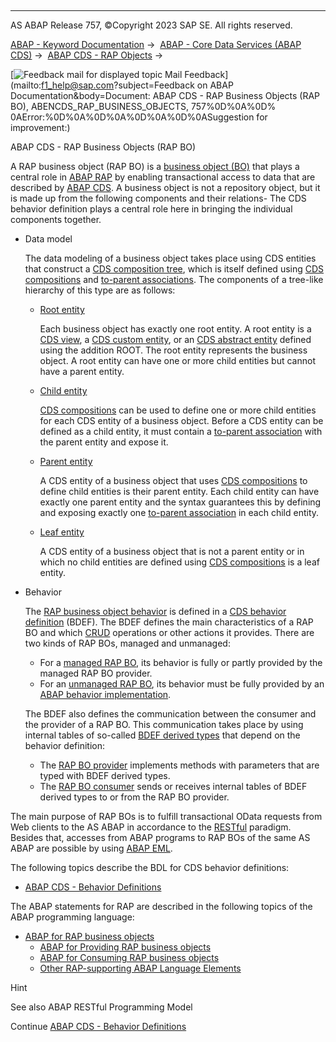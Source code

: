   

* * *

AS ABAP Release 757, ©Copyright 2023 SAP SE. All rights reserved.

[ABAP - Keyword Documentation](javascript:call_link\('abenabap.htm'\)) →  [ABAP - Core Data Services (ABAP CDS)](javascript:call_link\('abencds.htm'\)) →  [ABAP CDS - RAP Objects](javascript:call_link\('abencds_rap_objects.htm'\)) → 

 [![](Mail.gif?object=Mail.gif&sap-language=EN "Feedback mail for displayed topic") Mail Feedback](mailto:f1_help@sap.com?subject=Feedback on ABAP Documentation&body=Document: ABAP CDS - RAP Business Objects \(RAP BO\), ABENCDS_RAP_BUSINESS_OBJECTS, 757%0D%0A%0D%
0AError:%0D%0A%0D%0A%0D%0A%0D%0ASuggestion for improvement:)

ABAP CDS - RAP Business Objects (RAP BO)

A RAP business object (RAP BO) is a [business object (BO)](javascript:call_link\('abenbusiness_object_glosry.htm'\) "Glossary Entry") that plays a central role in [ABAP RAP](javascript:call_link\('abenabap_rap_glosry.htm'\) "Glossary Entry") by enabling transactional access to data that are described by [ABAP CDS](javascript:call_link\('abenabap_cds_glosry.htm'\) "Glossary Entry"). A business object is not a repository object, but it is made up from the following components and their relations- The CDS behavior definition plays a central role here in bringing the individual components together.

-   Data model
    
    The data modeling of a business object takes place using CDS entities that construct a [CDS composition tree](javascript:call_link\('abencds_composition_tree_glosry.htm'\) "Glossary Entry"), which is itself defined using [CDS compositions](javascript:call_link\('abencds_composition_glosry.htm'\) "Glossary Entry") and [to-parent associations](javascript:call_link\('abento_parent_association_glosry.htm'\) "Glossary Entry"). The components of a tree-like hierarchy of this type are as follows:
    
    -   [Root entity](javascript:call_link\('abenroot_entity_glosry.htm'\) "Glossary Entry")
        
        Each business object has exactly one root entity. A root entity is a [CDS view](javascript:call_link\('abencds_view_glosry.htm'\) "Glossary Entry"), a [CDS custom entity](javascript:call_link\('abencds_custom_entity_glosry.htm'\) "Glossary Entry"), or an [CDS abstract entity](javascript:call_link\('abencds_abstract_entity_glosry.htm'\) "Glossary Entry") defined using the addition ROOT. The root entity represents the business object. A root entity can have one or more child entities but cannot have a parent entity.
        
    -   [Child entity](javascript:call_link\('abenchild_entity_glosry.htm'\) "Glossary Entry")
        
        [CDS compositions](javascript:call_link\('abencds_composition_glosry.htm'\) "Glossary Entry") can be used to define one or more child entities for each CDS entity of a business object. Before a CDS entity can be defined as a child entity, it must contain a [to-parent association](javascript:call_link\('abento_parent_association_glosry.htm'\) "Glossary Entry") with the parent entity and expose it.
        
    -   [Parent entity](javascript:call_link\('abenparent_entity_glosry.htm'\) "Glossary Entry")
        
        A CDS entity of a business object that uses [CDS compositions](javascript:call_link\('abencds_composition_glosry.htm'\) "Glossary Entry") to define child entities is their parent entity. Each child entity can have exactly one parent entity and the syntax guarantees this by defining and exposing exactly one [to-parent association](javascript:call_link\('abento_parent_association_glosry.htm'\) "Glossary Entry") in each child entity.
        
    -   [Leaf entity](javascript:call_link\('abenleaf_entity_glosry.htm'\) "Glossary Entry")
        
        A CDS entity of a business object that is not a parent entity or in which no child entities are defined using [CDS compositions](javascript:call_link\('abencds_composition_glosry.htm'\) "Glossary Entry") is a leaf entity.
        
-   Behavior
    
    The [RAP business object behavior](javascript:call_link\('abenrap_bo_behavior_glosry.htm'\) "Glossary Entry") is defined in a [CDS behavior definition](javascript:call_link\('abencds_behavior_definition_glosry.htm'\) "Glossary Entry") (BDEF). The BDEF defines the main characteristics of a RAP BO and which [CRUD](javascript:call_link\('abencrud_glosry.htm'\) "Glossary Entry") operations or other actions it provides. There are two kinds of RAP BOs, managed and unmanaged:
    
    -   For a [managed RAP BO](javascript:call_link\('abenmanaged_rap_bo_glosry.htm'\) "Glossary Entry"), its behavior is fully or partly provided by the managed RAP BO provider.
    -   For an [unmanaged RAP BO](javascript:call_link\('abenunmanaged_rap_bo_glosry.htm'\) "Glossary Entry"), its behavior must be fully provided by an [ABAP behavior implementation](javascript:call_link\('abenbehavior_implement_glosry.htm'\) "Glossary Entry").
    
    The BDEF also defines the communication between the consumer and the provider of a RAP BO. This communication takes place by using internal tables of so-called [BDEF derived types](javascript:call_link\('abenrap_derived_type_glosry.htm'\) "Glossary Entry") that depend on the behavior definition:
    
    -   The [RAP BO provider](javascript:call_link\('abenrap_bo_provider_glosry.htm'\) "Glossary Entry") implements methods with parameters that are typed with BDEF derived types.
    -   The [RAP BO consumer](javascript:call_link\('abenrap_bo_consumer_glosry.htm'\) "Glossary Entry") sends or receives internal tables of BDEF derived types to or from the RAP BO provider.

The main purpose of RAP BOs is to fulfill transactional OData requests from Web clients to the AS ABAP in accordance to the [RESTful](javascript:call_link\('abenrestful_glosry.htm'\) "Glossary Entry") paradigm. Besides that, accesses from ABAP programs to RAP BOs of the same AS ABAP are possible by using [ABAP EML](javascript:call_link\('abenabap_eml_glosry.htm'\) "Glossary Entry").

The following topics describe the BDL for CDS behavior definitions:

-   [ABAP CDS - Behavior Definitions](javascript:call_link\('abencds_bdef.htm'\))

The ABAP statements for RAP are described in the following topics of the ABAP programming language:

-   [ABAP for RAP business objects](javascript:call_link\('abenabap_for_rap_bos.htm'\))
    -   [ABAP for Providing RAP business objects](javascript:call_link\('abenabap_provide_rap_bos.htm'\))
    -   [ABAP for Consuming RAP business objects](javascript:call_link\('abenabap_consume_rap_bos.htm'\))
    -   [Other RAP-supporting ABAP Language Elements](javascript:call_link\('abenabap_rap_other.htm'\))

Hint

See also ABAP RESTful Programming Model

Continue
[ABAP CDS - Behavior Definitions](javascript:call_link\('abencds_bdef.htm'\))